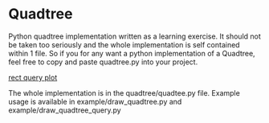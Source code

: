 # Quadtree 

Python quadtree implementation written as a learning exercise. It should not be taken too seriously and the whole implementation is self contained within 1 file.
So if you for any want a python implementation of a Quadtree, feel free to copy and paste quadtree.py into your project.

[rect query plot](img/quadtree_rect_query_plot.png)


The whole implementation is in the quadtree/quadtee.py file.
Example usage is available in example/draw_quadtree.py and example/draw_quadtree_query.py
